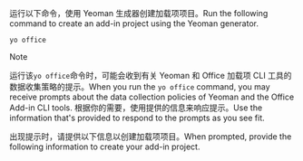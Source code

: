 <span data-ttu-id="7c302-101">运行以下命令，使用 Yeoman 生成器创建加载项项目。</span><span class="sxs-lookup"><span data-stu-id="7c302-101">Run the following command to create an add-in project using the Yeoman generator.</span></span>

```command&nbsp;line
yo office
```

> [!NOTE]
> <span data-ttu-id="7c302-102">运行该`yo office`命令时，可能会收到有关 Yeoman 和 Office 加载项 CLI 工具的数据收集策略的提示。</span><span class="sxs-lookup"><span data-stu-id="7c302-102">When you run the `yo office` command, you may receive prompts about the data collection policies of Yeoman and the Office Add-in CLI tools.</span></span> <span data-ttu-id="7c302-103">根据你的需要，使用提供的信息来响应提示。</span><span class="sxs-lookup"><span data-stu-id="7c302-103">Use the information that's provided to respond to the prompts as you see fit.</span></span>

<span data-ttu-id="7c302-104">出现提示时，请提供以下信息以创建加载项项目。</span><span class="sxs-lookup"><span data-stu-id="7c302-104">When prompted, provide the following information to create your add-in project.</span></span>

